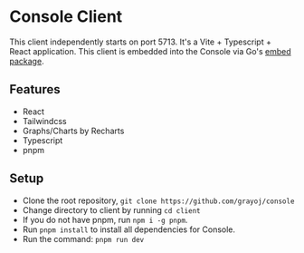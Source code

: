# Console Client

This client independently starts on port 5713. It's a Vite + Typescript + React application. This client is embedded into the Console via Go's [embed package](https://pkg.go.dev/embed).

## Features

- React
- Tailwindcss
- Graphs/Charts by Recharts
- Typescript
- pnpm

## Setup

- Clone the root repository, `git clone https://github.com/grayoj/console`
- Change directory to client by running `cd client`
- If you do not have pnpm, run `npm i -g pnpm`.
- Run `pnpm install` to install all dependencies for Console.
- Run the command: `pnpm run dev`
